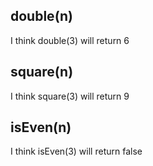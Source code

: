 ## double(n)
I think double(3) will return 6

## square(n)
I think square(3) will return 9

## isEven(n)
I think isEven(3) will return false
